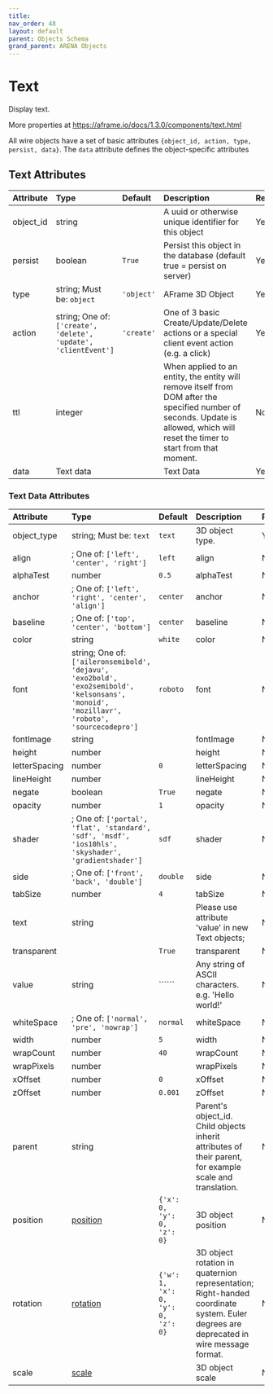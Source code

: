 ```yaml
---
title: 
nav_order: 48
layout: default
parent: Objects Schema
grand_parent: ARENA Objects
---
```


<!--CAUTION: This file is autogenerated from https://github.com/arenaxr/arena-schemas. Changes made here may be overwritten.-->


Text
====


Display text. 

More properties at <a href='https://aframe.io/docs/1.3.0/components/text.html'>https://aframe.io/docs/1.3.0/components/text.html</a>

All wire objects have a set of basic attributes ```{object_id, action, type, persist, data}```. The ```data``` attribute defines the object-specific attributes

Text Attributes
----------------

|Attribute|Type|Default|Description|Required|
| :--- | :--- | :--- | :--- | :--- |
|object_id|string||A uuid or otherwise unique identifier for this object|Yes|
|persist|boolean|```True```|Persist this object in the database (default true = persist on server)|Yes|
|type|string; Must be: ```object```|```'object'```|AFrame 3D Object|Yes|
|action|string; One of: ```['create', 'delete', 'update', 'clientEvent']```|```'create'```|One of 3 basic Create/Update/Delete actions or a special client event action (e.g. a click)|Yes|
|ttl|integer||When applied to an entity, the entity will remove itself from DOM after the specified number of seconds. Update is allowed, which will reset the timer to start from that moment.|No|
|data|Text data||Text Data|Yes|

### Text Data Attributes

|Attribute|Type|Default|Description|Required|
| :--- | :--- | :--- | :--- | :--- |
|object_type|string; Must be: ```text```|```text```|3D object type.|Yes|
|align|; One of: ```['left', 'center', 'right']```|```left```|align|No|
|alphaTest|number|```0.5```|alphaTest|No|
|anchor|; One of: ```['left', 'right', 'center', 'align']```|```center```|anchor|No|
|baseline|; One of: ```['top', 'center', 'bottom']```|```center```|baseline|No|
|color|string|```white```|color|No|
|font|string; One of: ```['aileronsemibold', 'dejavu', 'exo2bold', 'exo2semibold', 'kelsonsans', 'monoid', 'mozillavr', 'roboto', 'sourcecodepro']```|```roboto```|font|No|
|fontImage|string||fontImage|No|
|height|number||height|No|
|letterSpacing|number|```0```|letterSpacing|No|
|lineHeight|number||lineHeight|No|
|negate|boolean|```True```|negate|No|
|opacity|number|```1```|opacity|No|
|shader|; One of: ```['portal', 'flat', 'standard', 'sdf', 'msdf', 'ios10hls', 'skyshader', 'gradientshader']```|```sdf```|shader|No|
|side|; One of: ```['front', 'back', 'double']```|```double```|side|No|
|tabSize|number|```4```|tabSize|No|
|text|string||Please use attribute 'value' in new Text objects;|No|
|transparent||```True```|transparent|No|
|value|string|``````|Any string of ASCII characters. e.g. 'Hello world!'|No|
|whiteSpace|; One of: ```['normal', 'pre', 'nowrap']```|```normal```|whiteSpace|No|
|width|number|```5```|width|No|
|wrapCount|number|```40```|wrapCount|No|
|wrapPixels|number||wrapPixels|No|
|xOffset|number|```0```|xOffset|No|
|zOffset|number|```0.001```|zOffset|No|
|parent|string||Parent's object_id. Child objects inherit attributes of their parent, for example scale and translation.|No|
|position|[position](position)|```{'x': 0, 'y': 0, 'z': 0}```|3D object position|No|
|rotation|[rotation](rotation)|```{'w': 1, 'x': 0, 'y': 0, 'z': 0}```|3D object rotation in quaternion representation; Right-handed coordinate system. Euler degrees are deprecated in wire message format.|No|
|scale|[scale](scale)||3D object scale|No|
